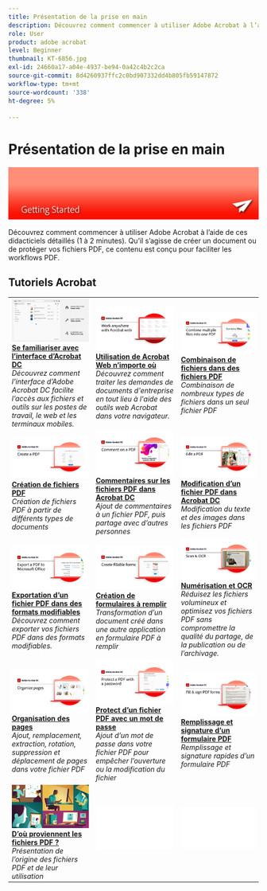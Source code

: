 ```yaml
---
title: Présentation de la prise en main
description: Découvrez comment commencer à utiliser Adobe Acrobat à l’aide de ces didacticiels détaillés (1 à 2 minutes)
role: User
product: adobe acrobat
level: Beginner
thumbnail: KT-6856.jpg
exl-id: 24660a17-a04e-4937-be94-0a42c4b2c2ca
source-git-commit: 8d4260937ffc2c0bd907332dd4b805fb59147872
workflow-type: tm+mt
source-wordcount: '338'
ht-degree: 5%

---
```


# Présentation de la prise en main

![Image de prise en main d’Acrobat](../assets/Hero-GettingStarted.png)

Découvrez comment commencer à utiliser Adobe Acrobat à l’aide de ces didacticiels détaillés (1 à 2 minutes). Qu’il s’agisse de créer un document ou de protéger vos fichiers PDF, ce contenu est conçu pour faciliter les workflows PDF.

## Tutoriels Acrobat

<table style="table-layout:fixed">
<tr>
  <td>
    <a href="get-to-know-the-acrobat-dc-interface.md">
      <img alt="Découverte de l’interface Acrobat DC" src="../assets/Interface.jpg" />
    </a>
    <div>
    <a href="get-to-know-the-acrobat-dc-interface.md"><strong>Se familiariser avec l’interface d’Acrobat DC</strong></a>
    </div>
    <em>Découvrez comment l’interface d’Adobe Acrobat DC facilite l’accès aux fichiers et outils sur les postes de travail, le web et les terminaux mobiles.</em>
    <br>
  </td>
  <td>
    <a href="acrobatweb.md">
      <img alt="Utilisation de Acrobat Web n’importe où" src="../assets/Acrobatweb_1280.png" />
    </a>
    <div>
    <a href="acrobatweb.md"><strong>Utilisation de Acrobat Web n’importe où</strong></a>
    </div>
    <em>Découvrez comment traiter les demandes de documents d'entreprise en tout lieu à l'aide des outils web Acrobat dans votre navigateur.</em>
    <br>
  </td>
  <td>
    <a href="combine-to-pdf.md">
      <img alt="Combine Files au format PDF" src="../assets/Combine.jpg" />
    </a>
    <div>
     <a href="combine-to-pdf.md"><strong>Combinaison de fichiers dans des fichiers PDF</strong></a>
    </div>
    <em>Combinaison de nombreux types de fichiers dans un seul fichier PDF</em>
    <br>
  </td>
</tr>
<tr>
  <td>
    <a href="create-pdf.md">
      <img alt="Création de fichiers PDF" src="../assets/Create.jpg" />
    </a>
    <div>
    <a href="create-pdf.md"><strong>Création de fichiers PDF</strong></a>
    </div>
    <em>Création de fichiers PDF à partir de différents types de documents</em>
    <br>
  </td>
  <td>
    <a href="comment-on-pdf-files.md">
      <img alt="Commentaires sur les fichiers PDF dans Acrobat DC" src="../assets/Comment.jpg" />
    </a>
    <div>
    <a href="comment-on-pdf-files.md"><strong>Commentaires sur les fichiers PDF dans Acrobat DC</strong></a>
    </div>
    <em>Ajout de commentaires à un fichier PDF, puis partage avec d’autres personnes</em>
    <br>
  </td>  
  <td>
    <a href="edit-pdf.md">
      <img alt="Modification d’un fichier PDF dans Acrobat DC" src="../assets/Edit.jpg" />
    </a>
    <div>
    <a href="edit-pdf.md"><strong>Modification d’un fichier PDF dans Acrobat DC</strong></a>
    </div>
    <em>Modification du texte et des images dans les fichiers PDF</em>
    <br>
  </td>
</tr>
<tr>
  <td>
    <a href="export-pdf.md">
      <img alt="Exportation d’un fichier PDF dans des formats modifiables" src="../assets/Export.jpg" />
    </a>
    <div>
    <a href="export-pdf.md"><strong>Exportation d’un fichier PDF dans des formats modifiables</strong></a>
    </div>
    <em>Découvrez comment exporter vos fichiers PDF dans des formats modifiables.</em>
    <br>
  </td>
  <td>
    <a href="create-fillable-forms.md">
      <img alt="Création de formulaires à remplir" src="../assets/Form.jpg" />
    </a>
    <div>
    <a href="create-fillable-forms.md"><strong>Création de formulaires à remplir</strong></a>
    </div>
    <em>Transformation d’un document créé dans une autre application en formulaire PDF à remplir</em>
    <br>
  </td>  
  <td>
    <a href="scan-and-ocr.md">
      <img alt="Numérisation et OCR" src="../assets/Scan.jpg" />
    </a>
    <div>
    <a href="scan-and-ocr.md"><strong>Numérisation et OCR</strong></a>
    </div>
    <em>Réduisez les fichiers volumineux et optimisez vos fichiers PDF sans compromettre la qualité du partage, de la publication ou de l’archivage.</em>
    <br>
  </td>
</tr>
<tr>
  <td>
    <a href="organize.md">
      <img alt="Organisation des pages" src="../assets/Organize.jpg" />
    </a>
    <div>
    <a href="organize.md"><strong>Organisation des pages</strong></a>
    </div>
    <em>Ajout, remplacement, extraction, rotation, suppression et déplacement de pages dans votre fichier PDF</em>
    <br>
  </td>
  <td>
    <a href="password-protect.md">
      <img alt="Protect d’un fichier PDF avec un mot de passe" src="../assets/Protect.jpg" />
    </a>
    <div>
    <a href="password-protect.md"><strong>Protect d’un fichier PDF avec un mot de passe</strong></a>
    </div>
    <em>Ajout d’un mot de passe dans votre fichier PDF pour empêcher l’ouverture ou la modification du fichier</em>
    <br>
  </td>
  <td>
    <a href="fill-and-sign.md">
      <img alt="Remplissage et signature d’un formulaire PDF" src="../assets/FillSign.jpg" />
    </a>
    <div>
    <a href="fill-and-sign.md"><strong>Remplissage et signature d’un formulaire PDF</strong></a>
    </div>
    <em>Remplissage et signature rapides d’un formulaire PDF</em>
    <br>
  </td>
</tr>
<tr>
  <td>
    <a href="where-do-pdfs-come-from.md">
      <img alt="D’où proviennent les fichiers PDF ?" src="../assets/WherePDFs.jpg" />
    </a>
    <div>
    <a href="where-do-pdfs-come-from.md"><strong>D’où proviennent les fichiers PDF ?</strong></a>
    </div>
    <em>Présentation de l’origine des fichiers PDF et de leur utilisation</em>
    <br>
  </td>
  <td>
   <img alt="Espacement" src="../assets/Whitespacer.png" />
    <div>
    <br>
  </td>
  <td>
   <img alt="Espacement" src="../assets/Whitespacer.png" />
    <div>
    <br>
  </td>
</tr>
</table>
